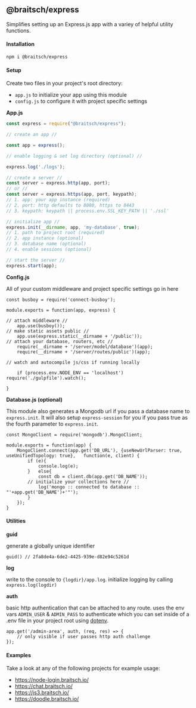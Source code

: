 ## @braitsch/express

Simplifies setting up an Express.js app with a variey of helpful utility functions.

#### **Installation**

`npm i @braitsch/express`

#### **Setup**

Create two files in your project's root directory: 

- `app.js` to initialize your app using this module
- `config.js` to configure it with project specific settings

**App.js**

```javascript
const express = require("@braitsch/express");

// create an app //

const app = express();

// enable logging & set log directory (optional) //

express.log('./logs');

// create a server //
const server = express.http(app, port);
// or //
const server = express.https(app, port, keypath);
// 1. app: your app instance (required)
// 2. port: http defaults to 8080, https to 8443
// 3. keypath: keypath || process.env.SSL_KEY_PATH || './ssl'

// initialize app //
express.init(__dirname, app, 'my-database', true);
// 1. path to project root (required)
// 2. app instance (optional)
// 3. database name (optional)
// 4. enable sessions (optional)

// start the server //
express.start(app);
```

**Config.js**

All of your custom middleware and project specific settings go in here 

```
const busboy = require('connect-busboy');

module.exports = function(app, express) {

// attach middleware //
	app.use(busboy());
// make static assets public //
	app.use(express.static(__dirname + '/public'));
// attach your database, routers, etc //
	require(__dirname + '/server/model/database')(app);
	require(__dirname + '/server/routes/public')(app);

// watch and autocompile js/css if running locally

	if (process.env.NODE_ENV == 'localhost') require('./gulpfile').watch();

}
```

**Database.js (optional)**

This module also generates a Mongodb url if you pass a database name to `express.init`. It will also setup `express-session` for you if you pass true as the fourth parameter to `express.init`.

```
const MongoClient = require('mongodb').MongoClient;

module.exports = function(app) {
	MongoClient.connect(app.get('DB_URL'), {useNewUrlParser: true, useUnifiedTopology: true}, 	function(e, client) {
		if (e){
			console.log(e);
		}   else{
			const db = client.db(app.get('DB_NAME'));
		// initialize your collections here //
			log('mongo :: connected to database :: "'+app.get('DB_NAME')+'"');
		}
	});
}
```

#### Utilities

**guid**

generate a globally unique identifier

`guid() // 2fa8de4a-6de2-4425-939e-d82e94c5261d`

**log**

write to the console to `{logdir}/app.log`. initialize logging by calling `express.log(logdir)`

**auth**

basic http authentication that can be attached to any route. uses the env vars `ADMIN_USER` & `ADMIN_PASS` to authenticate which you can set inside of a .env file in your project root using [dotenv](https://www.npmjs.com/package/dotenv).

```
app.get('/admin-area', auth, (req, res) => {
	// only visible if user passes http auth challenge
});
```

#### Examples

Take a look at any of the following projects for example usage:

- https://node-login.braitsch.io/
- https://chat.braitsch.io/
- https://js3.braitsch.io/
- https://doodle.braitsch.io/